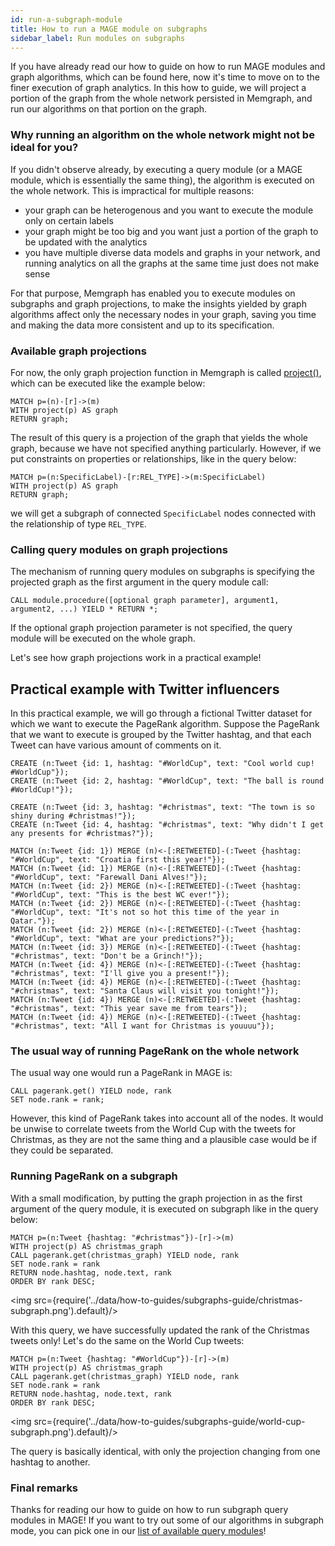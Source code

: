 ```yaml
---
id: run-a-subgraph-module
title: How to run a MAGE module on subgraphs
sidebar_label: Run modules on subgraphs
---
```


If you have already read our how to guide on how to run MAGE modules and graph algorithms,
which can be found here, now it's time to move on to the finer execution of graph analytics.
In this how to guide, we will project a portion of the graph from the whole network persisted in 
Memgraph, and run our algorithms on that portion on the graph.

### Why running an algorithm on the whole network might not be ideal for you?

If you didn't observe already, by executing a query module (or a MAGE module, which is essentially
the same thing), the algorithm is executed on the whole network. This is impractical for multiple
reasons:
- your graph can be heterogenous and you want to execute the module only on certain labels
- your graph might be too big and you want just a portion of the graph to be updated
with the analytics
- you have multiple diverse data models and graphs in your network, and
running analytics on all the graphs at the same time just does not make sense

For that purpose, Memgraph has enabled you to execute modules on subgraphs and graph
projections, to make the insights yielded by graph algorithms affect only the
necessary nodes in your graph, saving you time and making the data more consistent
and up to its specification.

### Available graph projections

For now, the only graph projection function in Memgraph is called [project()](/cypher-manual/functions#graph-projection-functions),
which can be executed like the example below: 

```cypher
MATCH p=(n)-[r]->(m)
WITH project(p) AS graph
RETURN graph;
```

The result of this query is a projection of the graph that yields the whole graph,
because we have not specified anything particularly. However, if we put constraints on
properties or relationships, like in the query below:

```cypher
MATCH p=(n:SpecificLabel)-[r:REL_TYPE]->(m:SpecificLabel)
WITH project(p) AS graph
RETURN graph;
```

we will get a subgraph of connected `SpecificLabel` nodes connected with the relationship
of type `REL_TYPE`.

### Calling query modules on graph projections

The mechanism of running query modules on subgraphs is specifying the projected graph as the
first argument in the query module call:

```cypher
CALL module.procedure([optional graph parameter], argument1, argument2, ...) YIELD * RETURN *;
```

If the optional graph projection parameter is not specified, the query module will be executed on the
whole graph.

Let's see how graph projections work in a practical example!


## Practical example with Twitter influencers

In this practical example, we will go through a fictional Twitter dataset for which we
want to execute the PageRank algorithm.
Suppose the PageRank that we want to execute is grouped by the Twitter hashtag, and that
each Tweet can have various amount of comments on it.

```cypher
CREATE (n:Tweet {id: 1, hashtag: "#WorldCup", text: "Cool world cup! #WorldCup"});
CREATE (n:Tweet {id: 2, hashtag: "#WorldCup", text: "The ball is round #WorldCup!"});

CREATE (n:Tweet {id: 3, hashtag: "#christmas", text: "The town is so shiny during #christmas!"});
CREATE (n:Tweet {id: 4, hashtag: "#christmas", text: "Why didn't I get any presents for #christmas?"});

MATCH (n:Tweet {id: 1}) MERGE (n)<-[:RETWEETED]-(:Tweet {hashtag: "#WorldCup", text: "Croatia first this year!"});
MATCH (n:Tweet {id: 1}) MERGE (n)<-[:RETWEETED]-(:Tweet {hashtag: "#WorldCup", text: "Farewall Dani Alves!"});
MATCH (n:Tweet {id: 2}) MERGE (n)<-[:RETWEETED]-(:Tweet {hashtag: "#WorldCup", text: "This is the best WC ever!"});
MATCH (n:Tweet {id: 2}) MERGE (n)<-[:RETWEETED]-(:Tweet {hashtag: "#WorldCup", text: "It's not so hot this time of the year in Qatar."});
MATCH (n:Tweet {id: 2}) MERGE (n)<-[:RETWEETED]-(:Tweet {hashtag: "#WorldCup", text: "What are your predictions?"});
MATCH (n:Tweet {id: 3}) MERGE (n)<-[:RETWEETED]-(:Tweet {hashtag: "#christmas", text: "Don't be a Grinch!"});
MATCH (n:Tweet {id: 4}) MERGE (n)<-[:RETWEETED]-(:Tweet {hashtag: "#christmas", text: "I'll give you a present!"});
MATCH (n:Tweet {id: 4}) MERGE (n)<-[:RETWEETED]-(:Tweet {hashtag: "#christmas", text: "Santa Claus will visit you tonight!"});
MATCH (n:Tweet {id: 4}) MERGE (n)<-[:RETWEETED]-(:Tweet {hashtag: "#christmas", text: "This year save me from tears"});
MATCH (n:Tweet {id: 4}) MERGE (n)<-[:RETWEETED]-(:Tweet {hashtag: "#christmas", text: "All I want for Christmas is youuuu"});
```

### The usual way of running PageRank on the whole network

The usual way one would run a PageRank in MAGE is:

```cypher
CALL pagerank.get() YIELD node, rank
SET node.rank = rank;
```

However, this kind of PageRank takes into account all of the nodes. It would be unwise to correlate tweets from the
World Cup with the tweets for Christmas, as they are not the same thing and a plausible case would be if they
could be separated.

### Running PageRank on a subgraph

With a small modification, by putting the graph projection in as the first argument of the query module, it is 
executed on subgraph like in the query below:

```cypher
MATCH p=(n:Tweet {hashtag: "#christmas"})-[r]->(m)
WITH project(p) AS christmas_graph
CALL pagerank.get(christmas_graph) YIELD node, rank
SET node.rank = rank
RETURN node.hashtag, node.text, rank
ORDER BY rank DESC;
```

<img src={require('../data/how-to-guides/subgraphs-guide/christmas-subgraph.png').default}/>

With this query, we have successfully updated the rank of the Christmas tweets only! Let's do the same
on the World Cup tweets:

```cypher
MATCH p=(n:Tweet {hashtag: "#WorldCup"})-[r]->(m)
WITH project(p) AS christmas_graph
CALL pagerank.get(christmas_graph) YIELD node, rank
SET node.rank = rank
RETURN node.hashtag, node.text, rank
ORDER BY rank DESC;
```

<img src={require('../data/how-to-guides/subgraphs-guide/world-cup-subgraph.png').default}/>

The query is basically identical, with only the projection changing from one hashtag to another.

### Final remarks
Thanks for reading our how to guide on how to run subgraph query modules in MAGE!
If you want to try out some of our algorithms in subgraph mode, you can pick one in our [list of available query modules](/mage/query-modules/available-queries)!
